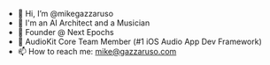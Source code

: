 - 👋 Hi, I’m @mikegazzaruso
- 👀 I'm an AI Architect and a Musician
- 💞️ Founder @ Next Epochs
- 💞️ AudioKit Core Team Member (#1 iOS Audio App Dev Framework)
- 📫 How to reach me: mike@gazzaruso.com
<!---
mikegazzaruso/mikegazzaruso is a ✨ special ✨ repository because its `README.md` (this file) appears on your GitHub profile.
You can click the Preview link to take a look at your changes.
--->
